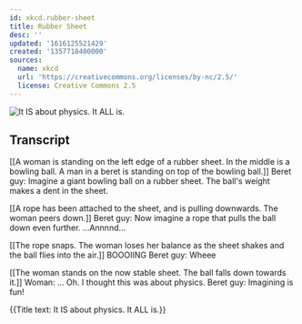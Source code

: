 ```yaml
---
id: xkcd.rubber-sheet
title: Rubber Sheet
desc: ''
updated: '1616125521429'
created: '1357718400000'
sources:
  name: xkcd
  url: 'https://creativecommons.org/licenses/by-nc/2.5/'
  license: Creative Commons 2.5
---
```

![It IS about physics. It ALL is.](https://imgs.xkcd.com/comics/rubber_sheet.png)

## Transcript
[[A woman is standing on the left edge of a rubber sheet. In the middle is a bowling ball. A man in a beret is standing on top of the bowling ball.]]
Beret guy: Imagine a giant bowling ball on a rubber sheet. The ball's weight makes a dent in the sheet. 

[[A rope has been attached to the sheet, and is pulling downwards. The woman peers down.]]
Beret guy: Now imagine a rope that pulls the ball down even further. ...Annnnd...

[[The rope snaps. The woman loses her balance as the sheet shakes and the ball flies into the air.]]
BOOOIING
Beret guy: Wheee

[[The woman stands on the now stable sheet. The ball falls down towards it.]]
Woman: ... Oh. I thought this was about physics. 
Beret guy: Imagining is fun! 

{{Title text: It IS about physics. It ALL is.}}
